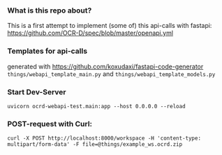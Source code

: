 ### What is this repo about?
This is a first attempt to implement (some of) this api-calls with fastapi:
<https://github.com/OCR-D/spec/blob/master/openapi.yml>

### Templates for api-calls
generated with <https://github.com/koxudaxi/fastapi-code-generator>
`things/webapi_template_main.py` and `things/webapi_template_models.py`


### Start Dev-Server
`uvicorn ocrd-webapi-test.main:app --host 0.0.0.0 --reload`

### POST-request with Curl:
`curl -X POST http://localhost:8000/workspace -H 'content-type: multipart/form-data' -F
 file=@things/example_ws.ocrd.zip`
